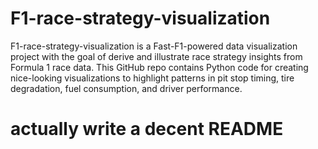 # F1-race-strategy-visualization
F1-race-strategy-visualization is a Fast-F1-powered data visualization project with the goal of derive and illustrate race strategy insights from Formula 1 race data. This GitHub repo contains Python code for creating nice-looking visualizations to highlight patterns in pit stop timing, tire degradation, fuel consumption, and driver performance. 

# actually write a decent README
